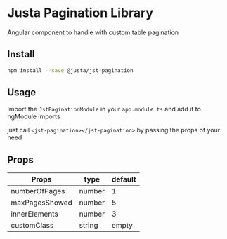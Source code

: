 # Justa Pagination Library

Angular component to handle with custom table pagination

## Install

```bash
npm install --save @justa/jst-pagination
```

## Usage

Import the `JstPaginationModule` in your `app.module.ts` and add it to ngModule imports

just call `<jst-pagination></jst-pagination>` by passing the props of your need

## Props
 
| Props | type | default |
|-------|------|---------|
| numberOfPages | number | 1 |
| maxPagesShowed | number | 5 |
| innerElements | number | 3 |
| customClass | string | empty |

